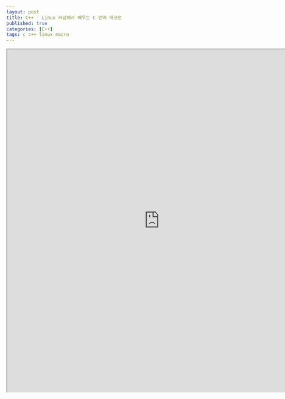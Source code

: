 ```yaml
---
layout: post
title: C++ - Linux 커널에서 배우는 C 언어 매크로
published: true
categories: [C++]
tags: c c++ linux macro
---
```

<iframe width="800" height="900" src="https://docs.google.com/document/d/e/2PACX-1vTP9uounffRl2vxdQMUeFDwiRnwYNAoGuq1raSAxN1zPySnOO5RYfKzprZv_6MRhAIrL8hfjsspLiJZ/pub?embedded=true"></iframe>   
  